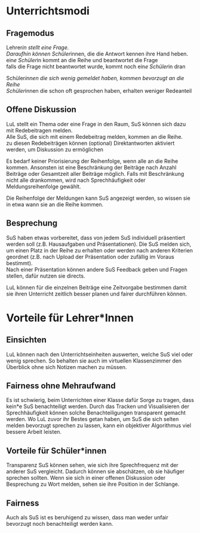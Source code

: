 # Unterrichtsmodi
## Fragemodus
Lehrer*in stellt eine Frage.  
Daraufhin können Schüler*innen, die die Antwort kennen ihre Hand heben.  
ein*e Schüler*in kommt an die Reihe und beantwortet die Frage  
falls die Frage nicht beantwortet wurde, kommt noch ein*e Schüler*in dran

Schüler*innen die sich wenig gemeldet haben, kommen bevorzugt an die Reihe  
Schüler*innen die schon oft gesprochen haben, erhalten weniger Redeanteil

##  Offene Diskussion
LuL stellt ein Thema oder eine Frage in den Raum, SuS können sich dazu mit Redebeitragen melden.  
Alle SuS, die sich mit einem Redebeitrag melden, kommen an die Reihe.  
zu diesen Redebeiträgen können (optional) Direktantworten aktiviert werden, um Diskussion zu ermöglichen  

Es bedarf keiner Priorisierung der Reihenfolge, wenn alle an die Reihe kommen. Ansonsten ist eine Beschränkung der Beiträge nach Anzahl Beiträge oder Gesamtzeit aller Beiträge möglich. Falls mit Beschränkung nicht alle drankommen, wird nach Sprechhäufigkeit oder Meldungsreihenfolge gewählt.

Die Reihenfolge der Meldungen kann SuS angezeigt werden, so wissen sie in etwa wann sie an die Reihe kommen.

## Besprechung
SuS haben etwas vorbereitet, dass von jedem SuS individuell präsentiert werden soll (z.B. Hausaufgaben und Präsentationen). Die SuS melden sich, um einen Platz in der Reihe zu erhalten oder werden nach anderen Kriterien geordnet (z.B. nach Upload der Präsentation oder zufällig im Voraus bestimmt).  
Nach einer Präsentation können andere SuS Feedback geben und Fragen stellen, dafür nutzen sie directs.

LuL können für die einzelnen Beiträge eine Zeitvorgabe bestimmen damit sie ihren Unterricht zeitlich besser planen und fairer durchführen können. 



# Vorteile für Lehrer*Innen
## Einsichten
LuL können nach den Unterrichtseinheiten auswerten, welche SuS viel oder wenig sprechen. So behalten sie auch im virtuellen Klassenzimmer den Überblick ohne sich Notizen machen zu müssen.

## Fairness ohne Mehraufwand 
Es ist schwierig, beim Unterrichten einer Klasse dafür Sorge zu tragen, dass kein*e SuS benachteiligt werden. Durch das Tracken und Visualisieren der Sprechhäufigkeit können solche Benachteiligungen transparent gemacht werden. Wo LuL zuvor ihr Bestes getan haben, um SuS die sich selten melden bevorzugt sprechen zu lassen, kann ein objektiver Algorithmus viel bessere Arbeit leisten.

## Vorteile für Schüler*innen
Transparenz
SuS können sehen, wie sich ihre Sprechfrequenz mit der anderer SuS vergleicht. Dadurch können sie abschätzen, ob sie häufiger sprechen sollten. Wenn sie sich in einer offenen Diskussion oder Besprechung zu Wort melden, sehen sie ihre Position in der Schlange. 

## Fairness
Auch als SuS ist es beruhigend zu wissen, dass man weder unfair bevorzugt noch benachteiligt werden kann. 













